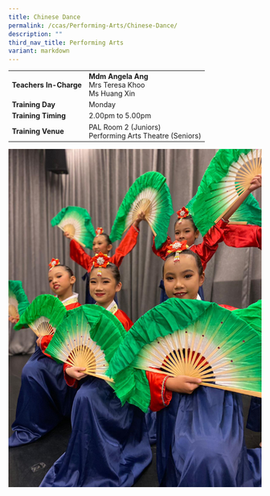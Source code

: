 ```yaml
---
title: Chinese Dance
permalink: /ccas/Performing-Arts/Chinese-Dance/
description: ""
third_nav_title: Performing Arts
variant: markdown
---
```

| | |
| --- | ---|
| **Teachers In-Charge** |**Mdm Angela Ang**<br>Mrs Teresa Khoo<br>Ms Huang Xin<br>
|**Training Day**|Monday
|**Training Timing**|2.00pm to 5.00pm
|**Training Venue**|PAL Room 2 (Juniors)<br>Performing Arts Theatre (Seniors)

![](/images/cd2023.jpg)